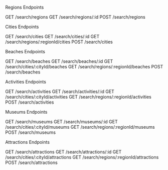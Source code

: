 Regions Endpoints

GET /search/regions
GET /search/regions/:id
POST /search/regions

Cities Endpoints

GET /search/cities
GET /search/cities/:id
GET /search/regions/:regionId/cities
POST /search/cities


Beaches Endpoints

GET /search/beaches
GET /search/beaches/:id
GET /search/cities/:cityId/beaches
GET /search/regions/:regionId/beaches
POST /search/beaches

Activities Endpoints

GET /search/activities
GET /search/activities/:id
GET /search/cities/:cityId/activities
GET /search/regions/:regionId/activities
POST /search/activities


Museums Endpoints

GET /search/museums
GET /search/museums/:id
GET /search/cities/:cityId/museums
GET /search/regions/:regionId/museums
POST /search/museums


Attractions Endpoints

GET /search/attractions
GET /search/attractions/:id
GET /search/cities/:cityId/attractions
GET /search/regions/:regionId/attractions
POST /search/attractions